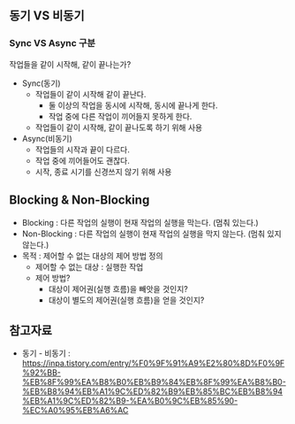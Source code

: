 ## 동기 VS 비동기

### Sync VS Async 구분
작업들을 같이 시작해, 같이 끝나는가?
* Sync(동기)
    * 작업들이 같이 시작해 같이 끝난다.
        * 둘 이상의 작업을 동시에 시작해, 동시에 끝나게 한다.
        * 작업 중에 다른 작업이 끼어들지 못하게 한다.
    * 작업들이 같이 시작해, 같이 끝나도록 하기 위해 사용
* Async(비동기)
    * 작업들의 시작과 끝이 다르다.
    * 작업 중에 끼어들어도 괜찮다.
    * 시작, 종료 시기를 신경쓰지 않기 위해 사용

## Blocking & Non-Blocking
* Blocking : 다른 작업의 실행이 현재 작업의 실행을 막는다. (멈춰 있는다.)
* Non-Blocking : 다른 작업의 실행이 현재 작업의 실행을 막지 않는다. (멈춰 있지 않는다.)
* 목적 : 제어할 수 없는 대상의 제어 방법 정의
    * 제어할 수 없는 대상 : 실행한 작업
    * 제어 방법?
        * 대상이 제어권(실행 흐름)을 빼앗을 것인지?
        * 대상이 별도의 제어권(실행 흐름)을 얻을 것인지?

## 참고자료
* 동기 - 비동기 : https://inpa.tistory.com/entry/%F0%9F%91%A9%E2%80%8D%F0%9F%92%BB-%EB%8F%99%EA%B8%B0%EB%B9%84%EB%8F%99%EA%B8%B0-%EB%B8%94%EB%A1%9C%ED%82%B9%EB%85%BC%EB%B8%94%EB%A1%9C%ED%82%B9-%EA%B0%9C%EB%85%90-%EC%A0%95%EB%A6%AC
